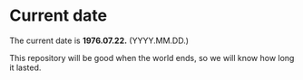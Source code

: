 # Current date

The current date is **1976.07.22.** (YYYY.MM.DD.)

This repository will be good when the world ends, so we will know how long it lasted.